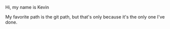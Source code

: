 Hi, my name is Kevin

My favorite path is the git path, but that's only because it's the only one I've done.